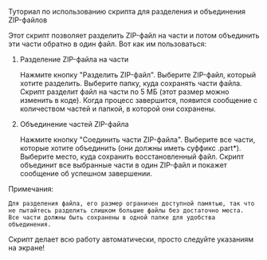 Туториал по использованию скрипта для разделения и объединения ZIP-файлов

Этот скрипт позволяет разделить ZIP-файл на части и потом объединить эти части обратно в один файл. Вот как им пользоваться:
1. Разделение ZIP-файла на части

    Нажмите кнопку "Разделить ZIP-файл".
    Выберите ZIP-файл, который хотите разделить.
    Выберите папку, куда сохранять части файла.
    Скрипт разделит файл на части по 5 МБ (этот размер можно изменить в коде).
    Когда процесс завершится, появится сообщение с количеством частей и папкой, в которой они сохранены.

2. Объединение частей ZIP-файла

    Нажмите кнопку "Соединить части ZIP-файла".
    Выберите все части, которые хотите объединить (они должны иметь суффикс .part*).
    Выберите место, куда сохранить восстановленный файл.
    Скрипт объединит все выбранные части в один ZIP-файл и покажет сообщение об успешном завершении.

Примечания:

    Для разделения файла, его размер ограничен доступной памятью, так что не пытайтесь разделить слишком большие файлы без достаточно места.
    Все части должны быть сохранены в одной папке для удобства объединения.

Скрипт делает всю работу автоматически, просто следуйте указаниям на экране!
